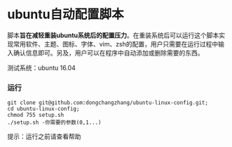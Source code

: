 # ubuntu自动配置脚本

脚本**旨在减轻重装ubuntu系统后的配置压力**。在重装系统后可以运行这个脚本实现常用软件、主题、图标、字体、vim、zsh的配置，用户只需要在运行过程中输入确认信息即可。另及，用户可以在程序中自动添加或删除需要的东西。

测试系统：ubuntu 16.04

### 运行

```shell
git clone git@github.com:dongchangzhang/ubuntu-linux-config.git;
cd ubuntu-linux-config;
chmod 755 setup.sh
./setup.sh -你需要的参数(0,1...)
```
提示：运行之前请查看帮助